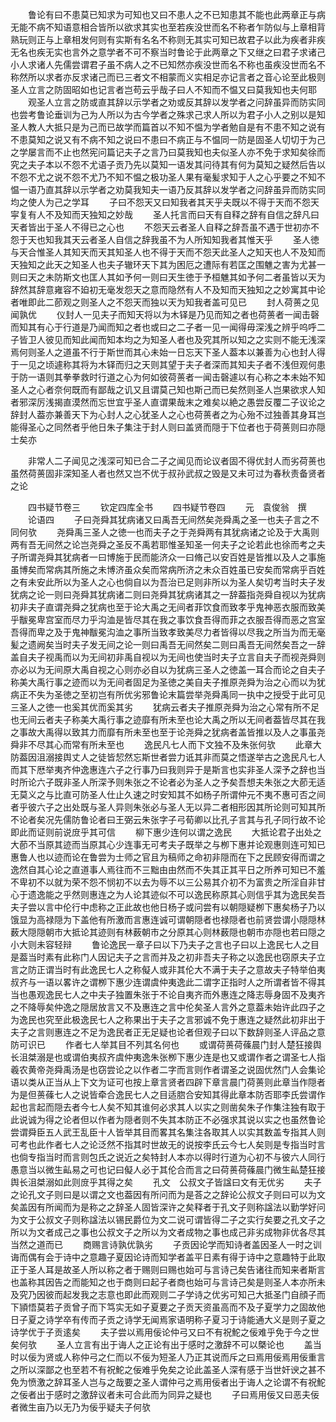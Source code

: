<!-- { "loadSidebar": true } -->
　　鲁论有曰不患莫已知求为可知也又曰不患人之不已知患其不能也此两章正与病无能不病不知语意相合皆所以欲求其实也至若疾没世而名不称者乍防似与上章相背熟玩则正与上章相发何则有实斯有名名不称则无其实可知已故君子以此为疾者非疾无名也疾无实也言外之意学者不可不察当时鲁论于此两章之下又继之曰君子求诸己小人求诸人先儒尝谓君子虽不病人之不已知然亦疾没世而名不称也虽疾没世而名不称然所以求者亦反求诸己而已三者文不相蒙而义实相足亦记言者之音心论至此极则圣人立言之防固昭如也记言者岂苟云乎哉子曰人不知而不愠又曰莫我知也夫何耶
　　观圣人立言之防或直其辞以示学者之劝或反其辞以发学者之问辞虽异而防实同也尝考鲁论垂训为己为人所以为古今学者之殊求己求人所以为君子小人之别以是知圣人教人大抵只是为己而已故学而篇首以不知不愠为学者勉自是有不患不知之说有不患莫知之说又有不病不知之说曰不患曰不病正与不愠同一防是固圣人切切于为己之学屡言而不止也然宪问篇记夫子之言乃曰莫我知也夫似圣人亦不免于求知矣徐而究之夫子本以不怨不尤语子贡乃先以莫知一语发其问待其有何为莫知之疑然后告以不怨不尤之说不怨不尤乃不知不愠之极功圣人果有毫髪求知于人之心乎要之不知不愠一语乃直其辞以示学者之劝莫我知夫一语乃反其辞以发学者之问辞虽异而防实同均之使人为己之学耳
　　子曰不怨天又曰知我者其天乎夫既以不得于天而不怨天寜复有人不及知而天独知之妙哉
　　圣人托言而曰天有自释之辞有自信之辞凡曰天者皆出于圣人不得已之心也
　　不怨天云者圣人自释之辞吾虽不遇于世初亦不怨于天也知我其天云者圣人自信之辞我虽不为人所知知我者其惟天乎
　　圣人徳与天合惟圣人其知天而天其知圣人也不得于天而不怨天此圣人之知天也人不及知而天独知之此天之知圣人也夫子辙环天下其为困厄之遭际有若匡之围魋之害为尤甚一则曰天之未防斯文也匡人其如予何一则曰天生徳于予桓魋其如予何二者虽皆以天为辞然其辞意雍容不廹初无毫发怨天之意而隐然有人不及知而天独知之之妙寓其中论者唯即此二莭观之则圣人之不怨天而独以天为知我者盖可见已
　　封人荷蒉之见闻孰优
　　仪封人一见夫子而知天将以为木铎是乃见而知之者也荷蒉者一闻击磬而知其有心于行道是乃闻而知之者也或曰之二子者一见一闻得毋深浅之辨乎呜呼二子皆卫人彼见而知此闻而知本均之为知圣人者也及究其所以知之之实则不能无浅深焉何则圣人之道虽不行于斯世而其心未始一日忘天下圣人葢本以兼善为心也封人得于一见之顷遽称其将为木铎而归之天则其望于夫子者深而其知夫子者不浅但观何患于防一语则其拳拳救时行道之心为何如彼荷蒉者一闻击磬遽以有心称之本未始不知圣人之心者奈何既而有鄙哉之讥又且谓莫己知也斯己而已矣然则圣人岂果欲求人知者邪深厉浅揭直漠然而忘世宜乎圣人直谓果哉末之难矣以絶之愚尝反覆二子议论之辞封人葢亦兼善天下为心封人之心犹圣人之心也荷蒉者之为心殆不过独善其身耳岂能得圣心之同然者乎他日朱子集注于封人则曰盖贤而隠于下位者也于荷蒉则曰亦隠士矣亦

　　非常人二子闻见之浅深可知已合二子之闻见而论议者固不得优封人而劣荷蒉也虽然荷蒉固非深知圣人者也然又岂不优于叔孙武叔之毁是又未可过为春秋责备贤者之论





　　四书疑节卷三
　　钦定四库全书
　　四书疑节卷四
　　元　袁俊翁　撰
　　论语四
　　子曰尧舜其犹病诸又曰禹吾无间然矣尧舜禹之圣一也夫子言之不同何欤
　　尧舜禹三圣人之徳一也而夫子之于尧舜两有其犹病诸之论及于大禹则两有吾无间然之论岂尧舜之圣反不禹若耶惟圣知圣一何夫子之论若此也徐而考之夫子所谓尧舜其犹病者一曰博施于民而能济众一曰脩己以安百姓是皆推以及人之事施虽博矣而常病其所施之未博济虽众矣而常病所济之未众百姓虽已安矣而常病乎百姓之有未安此所以为圣人之心也倘自以为吾治已足则非所以为圣人矣切考当时夫子发犹病之论一则曰尧舜其犹病诸二则曰尧舜其犹病诸其之一辞葢指尧舜自视以为犹病初非夫子直谓尧舜之犹病也至于论大禹之无间者菲饮食而致孝乎鬼神恶衣服而致美乎黻冕卑宫室而尽力乎沟洫是皆尽其在我之事饮食吾得而菲之衣服吾得而恶之宫室吾得而卑之及于鬼神黻冕沟洫之事所当致孝致美尽力者皆得以尽我之所当为而无毫髪之遗阙矣当时夫子发无间之论一则曰禹吾无间然矣二则曰禹吾无间然矣吾之一辞盖自夫子视禹而以为无间初非禹自视以为无间也使当时夫子立言自夫子而视尧舜则亦必以为无间原大禹自视之心则亦必自以为犹病三圣人之徳盖一耳合而论之自夫子称美大禹行事之迹而以为无间者固足为圣徳之美自夫子推原尧舜为治之心而以为犹病正不失为圣徳之至初岂有所优劣邪鲁论末篇尝举尧舜禹同一执中之授受于此可见三圣人之徳一也奚其优而奚其劣
　　犹病云者夫子推原尧舜为治之心常有所不足也无间云者夫子称美大禹行事之迹靡有所未至也论大禹之所以无间者葢皆尽其在我之事故大禹得以致其力而靡有所未至也至于论尧舜之犹病者盖皆推以及人之事虽尧舜非不尽其心而常有所未至也
　　逸民凡七人而下文独不及朱张何欤
　　此章大防葢因沮溺接舆丈人之徒皆恝然忘斯世者尝力诋其非而莫之悟遂举古之逸民凡七人而其下厯举夷齐仲逸惠连六子之行事乃曰我则异于是斯言也实非圣人深予之辞也当时所论六子既非圣人所深予则朱张之不论者必为圣人之予矣吾想夫朱张之大莭无适无莫义之与比直可防圣人仕止久速之时安知其不如杨子所谓仲元不夷不惠可否之间者乎彼六子之出处既与圣人异则朱张必与圣人无以异二者相形因其所论则可知其所不论者矣况先儒防鲁论者曰王弼云朱张字子弓荀卿以比孔子言其与孔子同行故不论即此而证则前说庻乎其可信
　　柳下惠少连何以谓之逸民
　　大抵论君子出处之大莭不当原其迹而当原其心少连事无可考夫子既举之与栁下惠并论观惠则连可知已惠鲁人也以迹而论在鲁尝为士师之官且为稿师之命初非隠而在下之民顾安得而谓之逸然自其心论之直道事人焉往而不三黜由由然而不失其正其平日之所养可知已不羞不卑初不以就为荣不怨不悯初不以去为辱不以三公易其介初不为富贵之所淫自非甘心于遗逸能之乎然则惠连之为人论其迹似不可以逸民称原其心则信乎其为逸民矣吾夫子尝以言中伦行中虑称之正此故也他日杨子或问尝有以朝隠疑栁下惠矣杨子乃以饿显为高禄隠为下盖他有所激而言惠连诚可谓朝隠者也禄隠者也前贤尝谓小隠隠林薮大隠隠朝市大抵论其迹则有林薮朝市之分原其心则林薮隠也朝市亦隠也若曰隠之小大则未容轻辩
　　鲁论逸民一章子曰以下乃夫子之言也子曰以上逸民七人之目是葢当时素有此称门人因记夫子之言而并及之初非吾夫子称之以逸民也窃原夫子立言之防正谓当时有此逸民七人之称儗人或非其伦大不满于夫子之意故夫子特举伯夷叔齐与一语以畧许之谓栁下惠少连谓虞仲夷逸此二谓字正指时人之所谓者皆不得其当也愚观逸民七人之中夫子独置朱张于不论自夷齐而外惠连之降志辱身固不及夷齐之不降辱矣仲逸之隠居放言又不及惠连之言中伦矣圣人言外之意葢未始许此四子之为逸民也究至此极逸民七人之称果出于夫子之言邪诚不免于惠连之疑然此初非出于夫子之言则惠连之不足为逸民者正无足疑也论者但观子曰以下数辞则圣人评品之意防可识已
　　作者七人举其目不列其名何也
　　或谓荷蒉荷蓧晨门封人楚狂接舆长沮桀溺是也或谓伯夷叔齐虞仲夷逸朱张栁下惠少连是也又或谓作者之谓圣七人指羲农黄帝尧舜禹汤是也窃尝论之以作者二字而言则作者谓圣之说固优然门人会集论语以类从正当从上下文为证可也按上章言贤者四辟下章言晨门荷蒉则此章当作隠者为是但蒉蓧七人之说皆牵合逸民七人之目适脗合安知其得此章本防否耶李氏尝谓作起也言起而隠去者今七人矣不知其谁何必求其人以实之则凿矣朱子作集注独有取于此说诚为得之论者但以作者为隠者则不失其本防正不必强求其说以实之也虽然鲁论尝谓舜臣五人武王乱臣十人皆举其目而畧其名集注各取其人以实其数盖专指其人则可考也此作者七人之论泛然不指其时世故无的说按李氏云今七人矣则是专指当时言也倘专指当时而言则包氏之说近之矣特封人本亦以得时行道为心初不与彼六人同行愚意当以微生畆易之可也记曰儗人必于其伦合而言之曰荷蒉荷蓧晨门微生畆楚狂接舆长沮桀溺如此则庻乎其得之矣
　　孔文　公叔文子皆諡曰文有无优劣
　　夫子之论孔文子则曰是以谓之文也葢因有所问而为是荅之之辞论公叔文子则曰可以为文矣盖因有所闻而为是称之之辞圣人固皆深许之矣释者于孔文子则称諡法以勤学好问为文于公叔文子则称諡法以锡民爵位为文二说可谓皆得二子之实行矣要之孔文子之所以为文者成己之事也公叔文子之所以为文者成物之事也成己非劣成物非优各尽其当然之道而已
　　商赐言诗孰优孰劣
　　子贡因论学而知诗者盖因圣人一时之训诲而偶有会于诗中之意趣子夏因论诗而知学者盖平日素有得于诗中之意趣特于此取正于圣人耳是故圣人所以称之者于赐则曰赐也始可与言诗己矣告诸往而知来者斯言也盖称其因告之而能知之也于商则曰起子者商也始可与言诗己矣是则圣人本亦所未及究乃因彼而起发我之志意也即此而观则二子学诗之优劣可知己大抵圣门自顔子而下頴悟莫若子贡曾子而下笃实无如子夏要之子贡天资虽高而不及子夏学力之固故他日子夏之诗学卒有传而子贡之诗学无闻焉家语明称子夏习于诗能通大义是则子夏之诗学优于子贡逺矣
　　夫子尝以焉用佞论仲弓又曰不有祝鮀之佞难乎免于今之世矣何欤
　　圣人立言有出于诲人之正论有出于感时之激辞不可以槩论也
　　盖当时以佞为贤或人称仲弓之仁而以不佞为短圣人乃正其说而斥之曰焉用佞焉用佞重言之所以深鄙之也至若不有祝鮀之佞难乎免矣之论此盖圣人深有感于当世奸谀之甚不免为愤激之辞耳圣人岂与之哉要之圣人谓仲弓之焉用佞者出于诲人之论谓不有祝鮀之佞者出于感时之激辞议者未可合此而为同异之疑也
　　子曰焉用佞又曰恶夫佞者微生亩乃以无乃为佞乎疑夫子何欤
